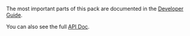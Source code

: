 The most important parts of this pack are documented in the [Developer Guide](../developer/build.md).

You can also see the full [API Doc](https://atomist.github.io/sdm-pack-build/).

